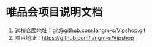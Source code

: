 # 唯品会项目说明文档
1. 远程仓库地址：git@github.com:langm-s/Vipshop.git
2. 项目地址：https://github.com/langm-s/Vipshop
## 